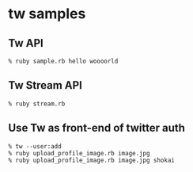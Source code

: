 # tw samples

## Tw API

    % ruby sample.rb hello woooorld


## Tw Stream API

    % ruby stream.rb


## Use Tw as front-end of twitter auth

    % tw --user:add
    % ruby upload_profile_image.rb image.jpg
    % ruby upload_profile_image.rb image.jpg shokai

